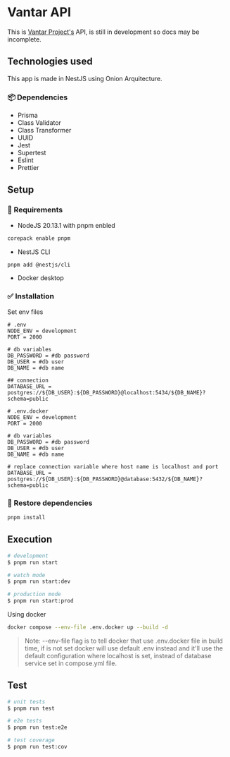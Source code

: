 # Vantar API

This is [Vantar Project's]('https://github.com/HaroldMart/Vantar-Frontend') API, is still in development so docs may be incomplete.

## Technologies used

This app is made in NestJS using Onion Arquitecture.

### 📦 Dependencies

- Prisma
- Class Validator
- Class Transformer
- UUID
- Jest
- Supertest
- Eslint
- Prettier

##  Setup

### 📃 Requirements

- NodeJS 20.13.1 with pnpm enbled
```bash 
corepack enable pnpm
```
- NestJS CLI
```bash
pnpm add @nestjs/cli
```

- Docker desktop

### ✅ Installation

Set env files

```dosini
# .env
NODE_ENV = development
PORT = 2000

# db variables
DB_PASSWORD = #db password
DB_USER = #db user
DB_NAME = #db name

## connection
DATABASE_URL = postgres://${DB_USER}:${DB_PASSWORD}@localhost:5434/${DB_NAME}?schema=public
```

```dosini
# .env.docker
NODE_ENV = development
PORT = 2000

# db variables
DB_PASSWORD = #db password
DB_USER = #db user
DB_NAME = #db name

# replace connection variable where host name is localhost and port
DATABASE_URL = postgres://${DB_USER}:${DB_PASSWORD}@database:5432/${DB_NAME}?schema=public
```
### 🔄️ Restore dependencies

```bash
pnpm install
```

## Execution

```bash
# development
$ pnpm run start

# watch mode
$ pnpm run start:dev

# production mode
$ pnpm run start:prod
```

Using docker
```bash
docker compose --env-file .env.docker up --build -d
```
> Note: --env-file flag is to tell docker that use .env.docker file in build time, if is not set docker will use default .env instead and it'll use the default configuration where localhost is set, instead of database service set in compose.yml file.

## Test

```bash
# unit tests
$ pnpm run test

# e2e tests
$ pnpm run test:e2e

# test coverage
$ pnpm run test:cov
```
